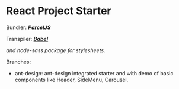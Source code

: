 # React Project Starter

Bundler: [<b>_ParcelJS_</b>](https://parceljs.org)


Transpiler: [<b>_Babel_</b>](https://babeljs.io)

_and node-sass package for stylesheets._


Branches:

- ant-design: ant-design integrated starter and with demo of basic components like Header, SideMenu, Carousel.
